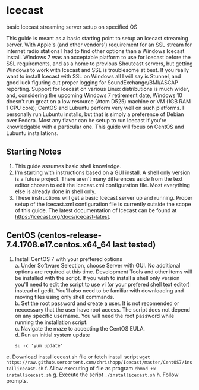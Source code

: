 # Icecast
basic Icecast streaming server setup on specified OS

This guide is meant as a basic starting point to setup an Icecast streaming server. With Apple's (and other vendors') requirement for an SSL stream for internet radio stations I had to find other options than a Windows Icecast install. Windows 7 was an acceptable platform to use for Icecast before the SSL requirements, and as a home to previous Shoutcast servers, but getting Windows to work with Icecast and SSL is troublesome at best. If you really want to install Icecast with SSL on Windows all I will say is Stunnel, and good luck figuring out proper logging for SoundExchange/BMI/ASCAP reporting. Support for Icecast on various Linux distributions is much wider, and, considering the upcoming Windows 7 retirement date, Windows 10 doesn't run great on a low resource (Atom D525) machine or VM (1GB RAM 1 CPU core); CentOS and Lubuntu perform very well on such platforms. I personally run Lubuntu installs, but that is simply a preference of Debian over Fedora. Most any flavor can be setup to run Icecast if you're knowledgable with a particular one. This guide will focus on CentOS and Lubuntu installations.

Starting Notes
---------------------------------------------------------------------
1. This guide assumes basic shell knowledge.
2. I'm starting with instructions based on a GUI install. A shell only version is a future project. There aren't many differences aside from the text editor chosen to edit the icecast.xml configuration file. Most everything else is already done in shell only.
3. These instructions will get a basic Icecast server up and running. Proper setup of the icecast.xml configuration file is currently outside the scope of this guide. The latest documentation of Icecast can be found at https://icecast.org/docs/icecast-latest.

CentOS (centos-release-7.4.1708.e17.centos.x64_64 last tested)
---------------------------------------------------------------------
1. Install CentOS 7 with your preffered options  
  a. Under Software Selection, choose Server with GUI. No additional options are required at this time. Development Tools and other items will be installed with the script. If you wish to install a shell only version you'll need to edit the script to use vi (or your prefered shell text editor) instead of gedit. You'll also need to be familiar with downloading and moving files using only shell commands.  
  b. Set the root password and create a user. It is not recomended or neccessary that the user have root access. The script does not depend on any specific username. You will need the root password while running the installation script.  
  c. Navigate the maze to accepting the CentOS EULA.  
  d. Run an initial system update
    ```
    su -c 'yum update'
    ```
  e. Download installicecast.sh file or fetch install script
    ```
    wget https://raw.githubusercontent.com/chrishopp/Icecast/master/CentOS7/installicecast.sh
    ```
  f. Allow executing of file as program
    ```
    chmod +x installicecast.sh
    ```
  g. Execute the script
    ```
    ./installicecast.sh
    ```
  h. Follow prompts.
